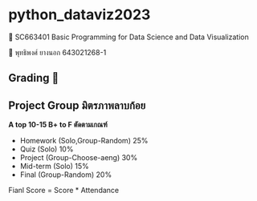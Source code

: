 # python_dataviz2023 

:space_invader: SC663401 Basic Programming for Data Science and Data Visualization 

:bust_in_silhouette: พุทธิพงศ์ ยางนอก 643021268-1 

## Grading :thinking:
## Project Group มิตรภาพลาบก้อย
**A top 10-15   B+ to F ตัดตามเกณฑ์**
- Homework (Solo,Group-Random) 25%
- Quiz (Solo) 10%
- Project (Group-Choose-aeng) 30% 
- Mid-term (Solo) 15%
- Final (Group-Random) 20%

Fianl Score = Score * Attendance
